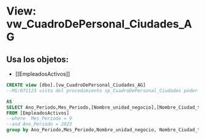 # View: vw_CuadroDePersonal_Ciudades_AG

## Usa los objetos:
- [[EmpleadosActivos]]

```sql
CREATE view [dbo].[vw_CuadroDePersonal_Ciudades_AG] 
--MS:071123 vista del procedimiento sp_CuadroDePersonal_Ciudades poder filtrar la informacion

AS
SELECT Ano_Periodo,Mes_Periodo,[Nombre_unidad_negocio],[Nombre_Ciudad_trabajo],count(*) AS [Empleados]
FROM [EmpleadosActivos] 
--where  Mes_Periodo = 9  
--and Ano_Periodo = 2023
group by Ano_Periodo,Mes_Periodo,Nombre_unidad_negocio, Nombre_Ciudad_trabajo



```
